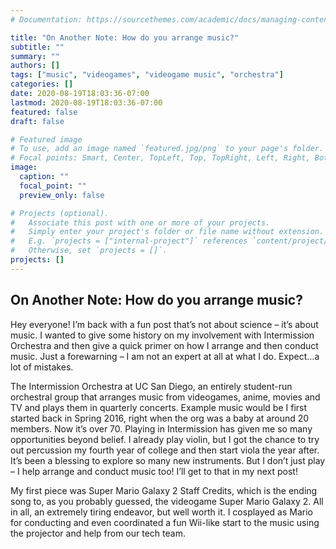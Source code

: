 ```yaml
---
# Documentation: https://sourcethemes.com/academic/docs/managing-content/

title: "On Another Note: How do you arrange music?"
subtitle: ""
summary: ""
authors: []
tags: ["music", "videogames", "videogame music", "orchestra"]
categories: []
date: 2020-08-19T18:03:36-07:00
lastmod: 2020-08-19T18:03:36-07:00
featured: false
draft: false

# Featured image
# To use, add an image named `featured.jpg/png` to your page's folder.
# Focal points: Smart, Center, TopLeft, Top, TopRight, Left, Right, BottomLeft, Bottom, BottomRight.
image:
  caption: ""
  focal_point: ""
  preview_only: false

# Projects (optional).
#   Associate this post with one or more of your projects.
#   Simply enter your project's folder or file name without extension.
#   E.g. `projects = ["internal-project"]` references `content/project/deep-learning/index.md`.
#   Otherwise, set `projects = []`.
projects: []
---
```

## On Another Note: How do you arrange music? 
Hey everyone! I’m back with a fun post that’s not about science – it’s about music. I wanted to give some history on my involvement with Intermission Orchestra and then give a quick primer on how I arrange and then conduct music. Just a forewarning – I am not an expert at all at what I do. Expect…a lot of mistakes. 

The Intermission Orchestra at UC San Diego, an entirely student-run orchestral group that arranges music from videogames, anime, movies and TV and plays them in quarterly concerts. Example music would be I first started back in Spring 2016, right when the org was a baby at around 20 members. Now it’s over 70. 
Playing in Intermission has given me so many opportunities beyond belief. I already play violin, but I got the chance to try out percussion my fourth year of college and then start viola the year after. It’s been a blessing to explore so many new instruments. But I don’t just play – I help arrange and conduct music too! I’ll get to that in my next post!

My first piece was Super Mario Galaxy 2 Staff Credits, which is the ending song to, as you probably guessed, the videogame Super Mario Galaxy 2. All in all, an extremely tiring endeavor, but well worth it. I cosplayed as Mario for conducting and even coordinated a fun Wii-like start to the music using the projector and help from our tech team. 
